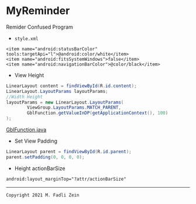 # MyReminder
 Remider Confused Program

- `style.xml`
```
<item name="android:statusBarColor" tools:targetApi="l">@android:color/white</item>
<item name="android:fitsSystemWindows">false</item>
<item name="android:navigationBarColor">@color/black</item>
```

- View Height
```java
LinearLayout content = findViewById(R.id.content);
LinearLayout.LayoutParams layoutParams;
//Width Height
layoutParams = new LinearLayout.LayoutParams(
        ViewGroup.LayoutParams.MATCH_PARENT,
        GblFunction.getValueInDP(getApplicationContext(), 100)
);
```
[GblFunction.java](https://github.com/gzeinnumer/ImmersiveBestConfig/blob/master/README.md#gblfunction)

- Set View Padding
```java
LinearLayout parent = findViewById(R.id.parent);
parent.setPadding(0, 0, 0, 0);
```

- Height actionBarSize
```xml
android:layout_marginTop="?attr/actionBarSize"
```

---

```
Copyright 2021 M. Fadli Zein
```